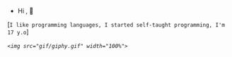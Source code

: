 - Hi , 👋


[`I like programming languages,
I started self-taught programming,
I'm 17 y.o`]











*``<img src="gif/giphy.gif" width="100%">``*
